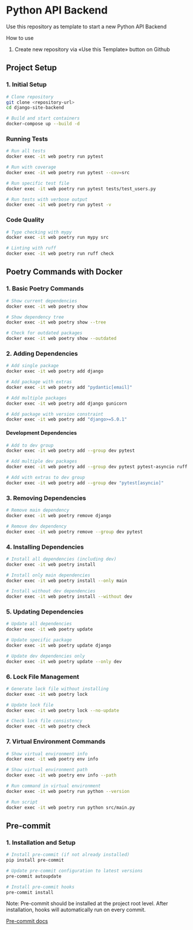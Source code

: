 # Python API Backend

Use this repository as template to start a new Python API Backend

How to use

1. Create new repository via «Use this Template» button on Github

## Project Setup

### 1. Initial Setup

```bash
# Clone repository
git clone <repository-url>
cd django-site-backend

# Build and start containers
docker-compose up --build -d

```

### Running Tests

```bash
# Run all tests
docker exec -it web poetry run pytest

# Run with coverage
docker exec -it web poetry run pytest --cov=src

# Run specific test file
docker exec -it web poetry run pytest tests/test_users.py

# Run tests with verbose output
docker exec -it web poetry run pytest -v
```

### Code Quality

```bash
# Type checking with mypy
docker exec -it web poetry run mypy src

# Linting with ruff
docker exec -it web poetry run ruff check
```

## Poetry Commands with Docker

### 1. Basic Poetry Commands

```bash
# Show current dependencies
docker exec -it web poetry show

# Show dependency tree
docker exec -it web poetry show --tree

# Check for outdated packages
docker exec -it web poetry show --outdated
```

### 2. Adding Dependencies

```bash
# Add single package
docker exec -it web poetry add django

# Add package with extras
docker exec -it web poetry add "pydantic[email]"

# Add multiple packages
docker exec -it web poetry add django gunicorn

# Add package with version constraint
docker exec -it web poetry add "django>=5.0.1"
```

#### Development Dependencies

```bash
# Add to dev group
docker exec -it web poetry add --group dev pytest

# Add multiple dev packages
docker exec -it web poetry add --group dev pytest pytest-asyncio ruff

# Add with extras to dev group
docker exec -it web poetry add --group dev "pytest[asyncio]"
```

### 3. Removing Dependencies

```bash
# Remove main dependency
docker exec -it web poetry remove django

# Remove dev dependency
docker exec -it web poetry remove --group dev pytest
```

### 4. Installing Dependencies

```bash
# Install all dependencies (including dev)
docker exec -it web poetry install

# Install only main dependencies
docker exec -it web poetry install --only main

# Install without dev dependencies
docker exec -it web poetry install --without dev
```

### 5. Updating Dependencies

```bash
# Update all dependencies
docker exec -it web poetry update

# Update specific package
docker exec -it web poetry update django

# Update dev dependencies only
docker exec -it web poetry update --only dev
```

### 6. Lock File Management

```bash
# Generate lock file without installing
docker exec -it web poetry lock

# Update lock file
docker exec -it web poetry lock --no-update

# Check lock file consistency
docker exec -it web poetry check
```

### 7. Virtual Environment Commands

```bash
# Show virtual environment info
docker exec -it web poetry env info

# Show virtual environment path
docker exec -it web poetry env info --path

# Run command in virtual environment
docker exec -it web poetry run python --version

# Run script
docker exec -it web poetry run python src/main.py
```

## Pre-commit

### 1. Installation and Setup

```bash
# Install pre-commit (if not already installed)
pip install pre-commit

# Update pre-commit configuration to latest versions
pre-commit autoupdate

# Install pre-commit hooks
pre-commit install
```

Note: Pre-commit should be installed at the project root level. After installation, hooks will automatically run on every commit.

[Pre-commit docs](https://pre-commit.com/)
